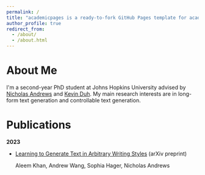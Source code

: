 ```yaml
---
permalink: /
title: "academicpages is a ready-to-fork GitHub Pages template for academic personal websites"
author_profile: true
redirect_from: 
  - /about/
  - /about.html
---
```


About Me
======
I'm a second-year PhD student at Johns Hopkins University advised by [Nicholas Andrews](https://www.cs.jhu.edu/~noa/) and [Kevin Duh](https://www.cs.jhu.edu/~kevinduh/). My main research interests are in long-form text generation and controllable text generation. 

Publications
======

**2023**

- [Learning to Generate Text in Arbitrary Writing Styles](https://arxiv.org/abs/2312.17242) (arXiv preprint)

  Aleem Khan, Andrew Wang, Sophia Hager, Nicholas Andrews


